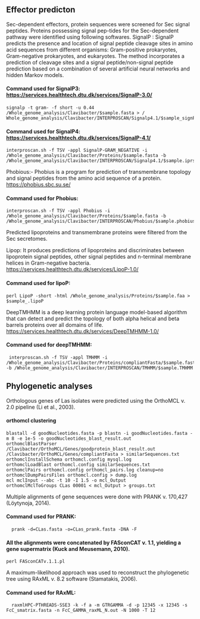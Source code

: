 ## Effector predicton

Sec-dependent effectors, protein sequences were screened for Sec signal peptides. Proteins possessing signal pep-tides for the Sec-dependent pathway were identified using following softwares. 
SignalP : SignalP predicts the presence and location of signal peptide cleavage sites in amino acid sequences from different organisms: Gram-positive prokaryotes, Gram-negative prokaryotes, and eukaryotes. The method incorporates a prediction of cleavage sites and a signal peptide/non-signal peptide prediction based on a combination of several artificial neural networks and hidden Markov models.
#### Command used for SignalP3: https://services.healthtech.dtu.dk/services/SignalP-3.0/ 
    signalp -t gram- -f short -u 0.44 /Whole_genome_analysis/Clavibacter/$sample.fasta > / Whole_genome_analysis/Clavibacter/INTERPROSCAN/Signalp4.1/$sample_signP4_OPR.out

#### Command used for SignalP4: https://services.healthtech.dtu.dk/services/SignalP-4.1/
    interproscan.sh -f TSV -appl SignalP-GRAM_NEGATIVE -i /Whole_genome_analysis/Clavibacter/Proteins/$sample.fasta -b /Whole_genome_analysis/Clavibacter/INTERPROSCAN/Signalp4.1/$sample.iprscan.signalp_4

Phobious:- Phobius is a program for prediction of transmembrane topology and signal peptides from the amino acid sequence of a protein. https://phobius.sbc.su.se/
#### Command used for Phobius:
    interproscan.sh -f TSV -appl Phobius -i /Whole_genome_analysis/Clavibacter/Proteins/$sample.fasta -b /Whole_genome_analysis/Clavibacter/INTERPROSCAN/Phobius/$sample.phobius

Predicted lipoproteins and transmembrane proteins were filtered from the Sec secretomes.

Lipop: It produces predictions of lipoproteins and discriminates between lipoprotein signal peptides, other signal peptides and n-terminal membrane helices in Gram-negative bacteria. https://services.healthtech.dtu.dk/services/LipoP-1.0/
#### Command used for lipoP: 
    perl LipoP -short -html /Whole_genome_analysis/Proteins/$sample.faa > $sample_.lipoP

DeepTMHMM is a deep learning protein language model-based algorithm that can detect and predict the topology of both alpha helical and beta barrels proteins over all domains of life. https://services.healthtech.dtu.dk/services/DeepTMHMM-1.0/ 
#### Command used for deepTMHMM:
     interproscan.sh -f TSV -appl TMHMM -i /Whole_genome_analysis/Clavibacter/Proteins/compliantFasta/$sample.fasta -b /Whole_genome_analysis/Clavibacter/INTERPROSCAN/TMHMM/$sample.TMHMM


## Phylogenetic analyses
Orthologous genes of Las isolates were predicted using the OrthoMCL v. 2.0 pipeline (Li et al., 2003). 

#### orthomcl clustering
    blastall -d goodNucleotides.fasta -p blastn -i goodNucleotides.fasta -m 8 -e 1e-5 -o goodNucleotides_blast_result.out
    orthomclBlastParser /Clavibacter/OrthoMCL/Genes/goodprotein_blast_result.out /Clavibacter/OrthoMCL/Genes/compliantFasta > similarSequences.txt
    orthomclInstallSchema orthomcl.config mysql.log
    orthomclLoadBlast orthomcl.config similarSequences.txt
    orthomclPairs orthomcl.config orthomcl_pairs.log cleanup=no
    orthomclDumpPairsFiles orthomcl.config > dump.log
    mcl mclInput --abc -t 10 -I 1.5 -o mcl_Output
    orthomclMclToGroups CLas 00001 < mcl_Output > groups.txt

Multiple alignments of gene sequences were done with PRANK v. 170,427 (Löytynoja, 2014). 

#### Command used for PRANK: 
      prank -d=CLas.fasta -o=CLas_prank.fasta -DNA -F

#### All the alignments were concatenated by FASconCAT v. 1.1, yielding a gene supermatrix (Kuck and Meusemann, 2010). 
    perl FASconCATv.1.1.pl

A maximum-likelihood approach was used to reconstruct the phylogenetic tree using RAxML v. 8.2 software (Stamatakis, 2006). 
#### Command used for RAxML:
      raxmlHPC-PTHREADS-SSE3 -k -f a -m GTRGAMMA -d -p 12345 -x 12345 -s FcC_smatrix.fasta -n FcC_GAMMA_raxML_N.out -N 1000 -T 12
